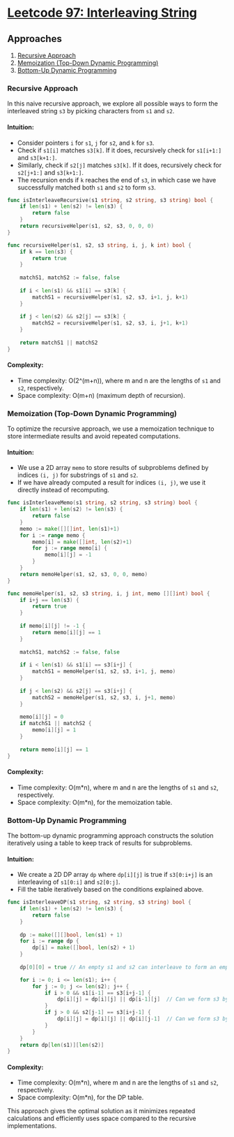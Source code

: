 # [Leetcode 97: Interleaving String](https://leetcode.com/problems/interleaving-string/)

## Approaches
1. [Recursive Approach](#recursive-approach)
2. [Memoization (Top-Down Dynamic Programming)](#memoization-top-down-dynamic-programming)
3. [Bottom-Up Dynamic Programming](#bottom-up-dynamic-programming)

### Recursive Approach

In this naive recursive approach, we explore all possible ways to form the interleaved string `s3` by picking characters from `s1` and `s2`. 

#### Intuition:
- Consider pointers `i` for `s1`, `j` for `s2`, and `k` for `s3`.
- Check if `s1[i]` matches `s3[k]`. If it does, recursively check for `s1[i+1:]` and `s3[k+1:]`.
- Similarly, check if `s2[j]` matches `s3[k]`. If it does, recursively check for `s2[j+1:]` and `s3[k+1:]`.
- The recursion ends if `k` reaches the end of `s3`, in which case we have successfully matched both `s1` and `s2` to form `s3`.

```go
func isInterleaveRecursive(s1 string, s2 string, s3 string) bool {
    if len(s1) + len(s2) != len(s3) {
        return false
    }
    return recursiveHelper(s1, s2, s3, 0, 0, 0)
}

func recursiveHelper(s1, s2, s3 string, i, j, k int) bool {
    if k == len(s3) {
        return true
    }
    
    matchS1, matchS2 := false, false
    
    if i < len(s1) && s1[i] == s3[k] {
        matchS1 = recursiveHelper(s1, s2, s3, i+1, j, k+1)
    }
    
    if j < len(s2) && s2[j] == s3[k] {
        matchS2 = recursiveHelper(s1, s2, s3, i, j+1, k+1)
    }
    
    return matchS1 || matchS2
}
```

#### Complexity:
- Time complexity: O(2^(m+n)), where m and n are the lengths of `s1` and `s2`, respectively.
- Space complexity: O(m+n) (maximum depth of recursion).

### Memoization (Top-Down Dynamic Programming)

To optimize the recursive approach, we use a memoization technique to store intermediate results and avoid repeated computations.

#### Intuition:
- We use a 2D array `memo` to store results of subproblems defined by indices `(i, j)` for substrings of `s1` and `s2`.
- If we have already computed a result for indices `(i, j)`, we use it directly instead of recomputing.

```go
func isInterleaveMemo(s1 string, s2 string, s3 string) bool {
    if len(s1) + len(s2) != len(s3) {
        return false
    }
    memo := make([][]int, len(s1)+1)
    for i := range memo {
        memo[i] = make([]int, len(s2)+1)
        for j := range memo[i] {
            memo[i][j] = -1
        }
    }
    return memoHelper(s1, s2, s3, 0, 0, memo)
}

func memoHelper(s1, s2, s3 string, i, j int, memo [][]int) bool {
    if i+j == len(s3) {
        return true
    }
    
    if memo[i][j] != -1 {
        return memo[i][j] == 1
    }
    
    matchS1, matchS2 := false, false
    
    if i < len(s1) && s1[i] == s3[i+j] {
        matchS1 = memoHelper(s1, s2, s3, i+1, j, memo)
    }
    
    if j < len(s2) && s2[j] == s3[i+j] {
        matchS2 = memoHelper(s1, s2, s3, i, j+1, memo)
    }
    
    memo[i][j] = 0
    if matchS1 || matchS2 {
        memo[i][j] = 1
    }
    
    return memo[i][j] == 1
}
```

#### Complexity:
- Time complexity: O(m*n), where m and n are the lengths of `s1` and `s2`, respectively.
- Space complexity: O(m*n), for the memoization table.

### Bottom-Up Dynamic Programming

The bottom-up dynamic programming approach constructs the solution iteratively using a table to keep track of results for subproblems.

#### Intuition:
- We create a 2D DP array `dp` where `dp[i][j]` is true if `s3[0:i+j]` is an interleaving of `s1[0:i]` and `s2[0:j]`.
- Fill the table iteratively based on the conditions explained above.

```go
func isInterleaveDP(s1 string, s2 string, s3 string) bool {
    if len(s1) + len(s2) != len(s3) {
        return false
    }
    
    dp := make([][]bool, len(s1) + 1)
    for i := range dp {
        dp[i] = make([]bool, len(s2) + 1)
    }
    
    dp[0][0] = true // An empty s1 and s2 can interleave to form an empty s3

    for i := 0; i <= len(s1); i++ {
        for j := 0; j <= len(s2); j++ {
            if i > 0 && s1[i-1] == s3[i+j-1] {
                dp[i][j] = dp[i][j] || dp[i-1][j]  // Can we form s3 by extending s1?
            }
            if j > 0 && s2[j-1] == s3[i+j-1] {
                dp[i][j] = dp[i][j] || dp[i][j-1]  // Can we form s3 by extending s2?
            }
        }
    }
    return dp[len(s1)][len(s2)]
}
```

#### Complexity:
- Time complexity: O(m*n), where m and n are the lengths of `s1` and `s2`, respectively.
- Space complexity: O(m*n), for the DP table. 

This approach gives the optimal solution as it minimizes repeated calculations and efficiently uses space compared to the recursive implementations.

